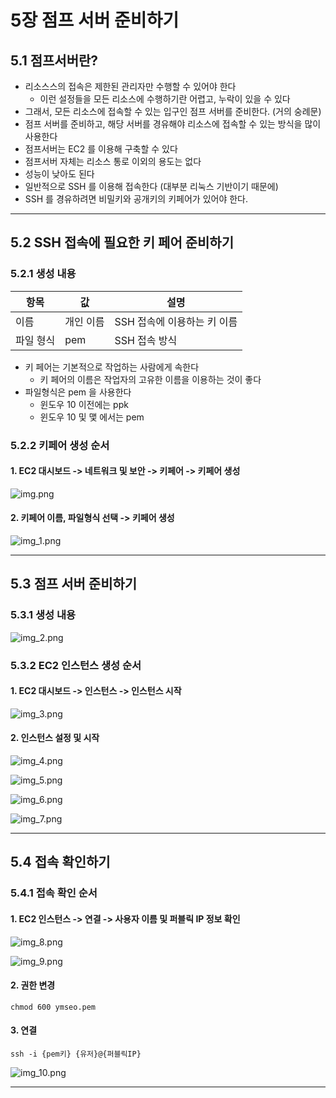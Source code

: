 # 5장 점프 서버 준비하기

## 5.1 점프서버란?

- 리소스스의 접속은 제한된 관리자만 수행할 수 있어야 한다
  - 이런 설정들을 모든 리소스에 수행하기란 어렵고, 누락이 있을 수 있다
- 그래서, 모든 리소스에 접속할 수 있는 입구인 점프 서버를 준비한다. (거의 숭례문)
- 점프 서버를 준비하고, 해당 서버를 경유해야 리소스에 접속할 수 있는 방식을 많이 사용한다
- 점프서버는 EC2 를 이용해 구축할 수 있다
- 점프서버 자체는 리소스 통로 이외의 용도는 없다
- 성능이 낮아도 된다
- 일반적으로 SSH 를 이용해 접속한다 (대부분 리눅스 기반이기 때문에)
- SSH 를 경유하려면 비밀키와 공개키의 키페어가 있어야 한다.

---

## 5.2 SSH 접속에 필요한 키 페어 준비하기

### 5.2.1 생성 내용


| 항목    | 값     | 설명                |
|-------|-------|-------------------|
| 이름    | 개인 이름 | SSH 접속에 이용하는 키 이름 |
| 파일 형식 | pem   | SSH 접속 방식         |

- 키 페어는 기본적으로 작업하는 사람에게 속한다
  - 키 페어의 이름은 작업자의 고유한 이름을 이용하는 것이 좋다
- 파일형식은 pem 을 사용한다
  - 윈도우 10 이전에는 ppk 
  - 윈도우 10 및 맻 에서는 pem

### 5.2.2 키페어 생성 순서

#### 1. EC2 대시보드 -> 네트워크 및 보안 -> 키페어 -> 키페어 생성

![img.png](img/img.png)

#### 2. 키페어 이름, 파일형식 선택 -> 키페어 생성

![img_1.png](img/img_1.png)

---

## 5.3 점프 서버 준비하기

### 5.3.1 생성 내용

![img_2.png](img/img_2.png)

### 5.3.2 EC2 인스턴스 생성 순서

#### 1. EC2 대시보드 -> 인스턴스 -> 인스턴스 시작

![img_3.png](img/img_3.png)

#### 2. 인스턴스 설정 및 시작

![img_4.png](img/img_4.png)

![img_5.png](img/img_5.png)

![img_6.png](img/img_6.png)

![img_7.png](img/img_7.png)

---

## 5.4 접속 확인하기

### 5.4.1 접속 확인 순서

#### 1. EC2 인스턴스 -> 연결 -> 사용자 이름 및 퍼블릭 IP 정보 확인

![img_8.png](img/img_8.png)

![img_9.png](img/img_9.png)

#### 2. 권한 변경 

```shell
chmod 600 ymseo.pem
```

#### 3. 연결

```shell
ssh -i {pem키} {유저}@{퍼블릭IP}
```

![img_10.png](img/img_10.png)

---




